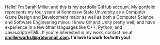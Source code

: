 Hello! I'm Sarah Miller, and this is my portfolio GitHub account. My portfolio represents my four years at Kennesaw State University as a Computer Game Design and Development major as well as both a Computer Science and Software Engineering minor. I know C# and Unity pretty well, and have experience in a few other languages like C++, Python, and Javascript/HTML.
If you're interested in my work, contact me at <b>smillerworks@protonmail.com<b>. I'd love to work for/with you!

<!---
smillerworks/smillerworks is a ✨ special ✨ repository because its `README.md` (this file) appears on your GitHub profile.
You can click the Preview link to take a look at your changes.
--->
